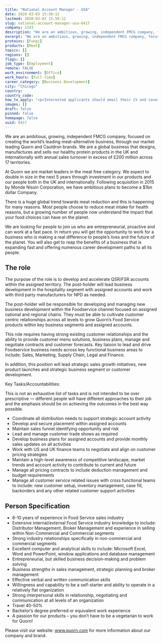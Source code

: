 ```yaml
---
title: "National Account Manager - USA"
date: 2020-03-03 15:50:12
lastmod: 2020-03-03 15:50:12
slug: national-account-manager-usa-6417
company: 1143
description: "We are an ambitious, growing, independent FMCG company, focused on creating the world’s leading meat-alternative business, through our market leading Quorn and Cauldron brands. We are a global business that designs, manufactures and sells our healthy protein products in the UK and internationally with annual sales turnover in excess of £200 million across 17 territories."
excerpt: "We are an ambitious, growing, independent FMCG company, focused on creating the world’s leading meat-alternative business, through our market leading Quorn and Cauldron brands. We are a global business that designs, manufactures and sells our healthy protein products in the UK and internationally with annual sales turnover in excess of £200 million across 17 territories."
proteins: [Fungi]
products: [Meat]
topics: []
regions: []
flags: []
job_type: [Employment]
remote: FALSE
work_environment: [Office]
work_hours: [Full-Time]
career_category: [Business Development]
city: "Chicago"
country: 
country_code: 
how_to_apply: "<p>Interested applicants should email their CV and covering letter to <a href=\"mailto:HR@quornfoods.com\">HR@quornfoods.com</a></p>"
images: []
draft: false
pinned: false
homepage: false
uuid: 6417
---
```

<p>We are an ambitious, growing, independent FMCG company, focused on creating the world’s leading meat-alternative business, through our market leading Quorn and Cauldron brands. We are a global business that designs, manufactures and sells our healthy protein products in the UK and internationally with annual sales turnover in excess of £200 million across 17 territories.</p>
<p>At Quorn we are market leaders in the meat free category. We expect to double in size in the next 5 years through investment in our products and our people both in the UK and internationally. Following acquisition in 2015 by Monde Nissin Corporation, we have ambitious plans to become a $1bn dollar Company.</p>
<p>There is a huge global trend towards meat reduction and this is happening for many reasons. Most people choose to reduce meat intake for health reasons, but a growing number of people now understand the impact that your food choices can have on the planet.</p>
<p>We are looking for people to join us who are entrepreneurial, proactive and can work at a fast pace. In return you will get the opportunity to work for a business who is making a real difference to people’s lives and the future of the planet. You will also get to reap the benefits of a business that is expanding fast and offering numerous career development paths to all its people.</p>
<h2>The role</h2>
<p>The purpose of the role is to develop and accelerate QSR/FSR accounts within the assigned territory. The post-holder will lead business development in the hospitality segment with assigned accounts and work with third party manufacturers for NPD as needed.</p>
<p>The post-holder will be responsible for developing and managing new business development within the Foodservice channel focused on assigned national and regional chains. They must be able to cultivate customer centric relationships across all levels to grow Quorn’s Food Service products within key business segments and assigned accounts.</p>
<p>This role requires having strong existing customer relationships and the ability to provide customer menu solutions, business plans, manage and negotiate contracts and customer forecasts. Key liaison to lead and drive Foodservice business needs across key functional business areas to include: Sales, Marketing, Supply Chain, Legal and Finance.</p>
<p>In addition, this position will lead strategic sales growth initiatives, new product launches and strategic business segment or customer development.</p>
<p>Key Tasks/Accountabilities:</p>
<p>This is not an exhaustive list of tasks and is not intended to be over prescriptive — different people will have different approaches to their job and the emphasis should be on achieving the outcomes in the best way possible.</p>
<ul>
<li>Coordinate all distribution needs to support strategic account activity</li>
<li>Develop and secure placement within assigned accounts</li>
<li>Maintain sales funnel identifying opportunity and risk</li>
<li>Lead and manage customer trade shows as required</li>
<li>Develop business plans for assigned accounts and provide monthly sales updates on all activities</li>
<li>Work with US and UK finance teams to negotiate and align on customer pricing strategies</li>
<li>Maintain a high-level awareness of competitive landscape, market trends and account activity to contribute to current and future</li>
<li>Manage all pricing contracts to include deduction management and budget requirements</li>
<li>Manage all customer service related issues with cross functional teams to include: new customer setup, inventory management, case fill, backorders and any other related customer support activities</li>
</ul>
<h2>Person Specification</h2>
<ul>
<li>8-10 years of experience in Food Service sales industry</li>
<li>Extensive internal/external Food Service industry knowledge to include: Distributor Management, Broker Management and experience in selling within Non-Commercial and Commercial segments</li>
<li>Strong industry relationships specifically in non-commercial and commercial segments</li>
<li>Excellent computer and analytical skills to include: Microsoft Excel, Word and PowerPoint, window applications and database management</li>
<li>Entrepreneurial, but skilled business decision-making and problem solving</li>
<li>Business strengths in sales management, strategic planning and broker management</li>
<li>Effective verbal and written communication skills</li>
<li>Willingness and capability to be a self-starter and ability to operate in a relatively flat organization</li>
<li>Strong interpersonal skills in relationship, negotiating and communication at all levels of an organization</li>
<li>Travel 40-50%</li>
<li>Bachelor’s degree preferred or equivalent work experience</li>
<li>A passion for our products – you don’t have to be a vegetarian to work for Quorn!</li>
</ul>
<p>Please visit our website: <a href="http://www.quorn.com">www.quorn.com</a> for more information about our company and brand.</p>
